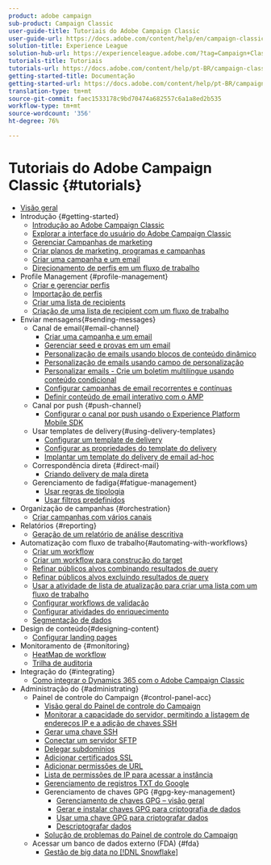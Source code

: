 ```yaml
---
product: adobe campaign
sub-product: Campaign Classic
user-guide-title: Tutoriais do Adobe Campaign Classic
user-guide-url: https://docs.adobe.com/content/help/en/campaign-classic-learn/tutorials/overview.html
solution-title: Experience League
solution-hub-url: https://experienceleague.adobe.com/?tag=Campaign+Classic#recommended/solutions/campaign
tutorials-title: Tutoriais
tutorials-url: https://docs.adobe.com/content/help/pt-BR/campaign-classic-learn/tutorials/overview.html
getting-started-title: Documentação
getting-started-url: https://docs.adobe.com/content/help/pt-BR/campaign-classic/using/getting-started/starting-with-adobe-campaign/about-adobe-campaign-classic.html
translation-type: tm+mt
source-git-commit: faec1533178c9bd70474a682557c6a1a8ed2b535
workflow-type: tm+mt
source-wordcount: '356'
ht-degree: 76%

---
```



# Tutoriais do Adobe Campaign Classic {#tutorials}

+ [Visão geral](/help/acc/overview.md)
+ Introdução {#getting-started}
   + [Introdução ao Adobe Campaign Classic](/help/acc/getting-started/introduction-to-adobe-campaign-classic.md)
   + [Explorar a interface do usuário do Adobe Campaign Classic](/help/acc/getting-started/exploring-the-adobe-campaign-classic-user-interface.md)
   + [Gerenciar Campanhas de marketing](/help/acc/getting-started/managing-marketing-campaigns.md)
   + [Criar planos de marketing, programas e campanhas](/help/acc/getting-started/creating-a-marketing-plan-programs-and-campaigns.md)
   + [Criar uma campanha e um email](https://docs.adobe.com/content/help/en/campaign-classic-learn/tutorials/getting-started/creating-a-campaign-and-an-email.html)
   + [Direcionamento de perfis em um fluxo de trabalho](/help/acc/getting-started/targeting-profiles-in-a-workflow.md)
+ Profile Management {#profile-management}
   + [Criar e gerenciar perfis](/help/acc/profile-management/create-and-manage-profiles.md)
   + [Importação de perfis](/help/acc/data-management/importing-profiles.md)
   + [Criar uma lista de recipients](/help/acc/profile-management/creating-a-list-of-recipients.md)
   + [Criação de uma lista de recipient com um fluxo de trabalho](/help/acc/profile-management/creating-a-list-of-recipients-with-a-workflow.md)
+ Enviar mensagens{#sending-messages}
   + Canal de email{#email-channel}
      + [Criar uma campanha e um email](/help/acc/getting-started/creating-a-campaign-and-an-email.md)
      + [Gerenciar seed e provas em um email](/help/acc/sending-messages/managing-seed-and-proofs.md)
      + [Personalização de emails usando blocos de conteúdo dinâmico](/help/acc/sending-messages/email-channel/personalization-with-dynamic-content-blocks.md)
      + [Personalização de emails usando campo de personalização](/help/acc/sending-messages/email-channel/personalizing-emails-using-personalization-fields.md)
      + [Personalizar emails - Crie um boletim multilíngue usando conteúdo condicional](/help/acc/sending-messages/email-channel/personalizing-emails-create-a-multi-lingual-newsletter-using-conditional-content.md)
      + [Configurar campanhas de email recorrentes e contínuas](/help/acc/sending-messages/recurring-deliveries.md)
      + [Definir conteúdo de email interativo com o AMP](/help/acc/sending-messages/email-channel/defining-interactive-email-content-with-amp.md)
   + Canal por push {#push-channel}
      + [Configurar o canal por push usando o Experience Platform Mobile SDK](/help/acc/sending-messages/mobile-channel/configure-push-using-aep-mobile-sdk.md)
   + Usar templates de delivery{#using-delivery-templates}
      + [Configurar um template de delivery](/help/acc/sending-messages/using-delivery-templates/configuring-a-delivery-template.md)
      + [Configurar as propriedades do template do delivery](/help/acc/sending-messages/using-delivery-templates/setting-delivery-template-properties.md)
      + [Implantar um template do delivery de email ad-hoc](/help/acc/sending-messages/using-delivery-templates/deploying-ad-hoc-email-delivery-template.md)
   + Correspondência direta {#direct-mail}
      + [Criando delivery de mala direta](/help/acc/sending-messages/direct-mail/creating-direct-mail-deliveries.md)
   + Gerenciamento de fadiga{#fatigue-management}
      + [Usar regras de tipologia](/help/acc/sending-messages/fatigue-management/typology-rules-for-fatigue-management.md)
      + [Usar filtros predefinidos](/help/acc/sending-messages/fatigue-management/fatigue-management-using-filters.md)
+ Organização de campanhas {#orchestration}
   + [Criar campanhas com vários canais](/help/acc/orchestrating-campaigns/multi-channel-campaigns.md)
+ Relatórios {#reporting}
   + [Geração de um relatório de análise descritiva](/help/acc/reporting/generating-a-descriptive-analysis-report.md)
+ Automatização com fluxo de trabalho{#automating-with-workflows}
   + [Criar um workflow](/help/acc/automating-with-workflows/creating-a-workflow.md)
   + [Criar um workflow para construção do target](/help/acc/automating-with-workflows/creating-a-targeting-workflow.md)
   + [Refinar públicos alvos combinando resultados de query](/help/acc/automating-with-workflows/refining-targets-by-combining-query-results.md)
   + [Refinar públicos alvos excluindo resultados de query](/help/acc/automating-with-workflows/refining-targets-by-excluding-query-results.md)
   + [Usar a atividade de lista de atualização para criar uma lista com um fluxo de trabalho](/help/acc/automating-with-workflows/using-the-update-list-activity.md)
   + [Configurar workflows de validação](/help/acc/automating-with-workflows/validation-flow-configuration.md)
   + [Configurar atividades do enriquecimento](/help/acc/automating-with-workflows/enrichment-activity.md)
   + [Segmentação de dados](/help/acc/data-management/data-segmentation.md)
+ Design de conteúdo{#designing-content}
   + [Configurar landing pages](/help/acc/designing-content/configure-landingpages.md)
+ Monitoramento de {#monitoring}
   + [HeatMap de workflow](/help/acc/monitoring-campaign-classic/workflow-heatmap.md)
   + [Trilha de auditoria](/help/acc/monitoring-campaign-classic/audit-trail.md)
+ Integração do {#integrating}
   + [Como integrar o Dynamics 365 com o Adobe Campaign Classic](/help/acc/integrations/dynamics365-integration.md)
+ Administração do {#administrating}
   + Painel de controle do Campaign {#control-panel-acc}
      + [Visão geral do Painel de controle do Campaign](/help/acc/monitoring-campaign-classic/control-panel/control-panel-overview.md)
      + [Monitorar a capacidade do servidor, permitindo a listagem de endereços IP e a adição de chaves SSH](/help/acc/monitoring-campaign-classic/control-panel/monitoring-server-capacity-allow-listing-adding-ssh-key.md)
      + [Gerar uma chave SSH](/help/acc/monitoring-campaign-classic/control-panel/generate-ssh-key.md)
      + [Conectar um servidor SFTP](/help/acc/monitoring-campaign-classic/control-panel/connect-to-sftp-server.md)
      + [Delegar subdomínios](/help/acc/monitoring-campaign-classic/control-panel/subdomain-delegation.md)
      + [Adicionar certificados SSL](/help/acc/monitoring-campaign-classic/control-panel/adding-ssl-certificates.md)
      + [Adicionar permissões de URL](/help/acc/monitoring-campaign-classic/control-panel/adding-url-permissions.md)
      + [Lista de permissões de IP para acessar a instância](/help/acc/monitoring-campaign-classic/control-panel/ip-allow-listing.md)
      + [Gerenciamento de registros TXT do Google](/help/acc/monitoring-campaign-classic/control-panel/google-txt-record-management.md)
      + Gerenciamento de chaves GPG {#gpg-key-management}
         + [Gerenciamento de chaves GPG – visão geral](/help/acc/monitoring-campaign-classic/control-panel/gpg-key-management/gpg-key-management-overview.md)
         + [Gerar e instalar chaves GPG para criptografia de dados](/help/acc/monitoring-campaign-classic/control-panel/gpg-key-management/generating-and-installing-gpg-keys-for-data-encryption.md)
         + [Usar uma chave GPG para criptografar dados](/help/acc/monitoring-campaign-classic/control-panel/gpg-key-management/using-a-gpg-key-to-encrypt-data.md)
         + [Descriptografar dados](/help/acc/monitoring-campaign-classic/control-panel/gpg-key-management/decrypting-data.md)
      + [Solução de problemas do Painel de controle do Campaign](/help/acc/monitoring-campaign-classic/control-panel/trouble-shooting.md)
   + Acessar um banco de dados externo (FDA) {#fda}
      + [Gestão de big data no [!DNL Snowflake]](/help/acc/administrating/snowflake/big-data-segmentation-on-snowflake.md)

